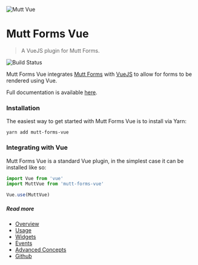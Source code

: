 ![Mutt Vue](https://raw.githubusercontent.com/boughtbymany/mutt-forms-vue/master/docs/mutt-vue.svg?sanitize=true)

# Mutt Forms Vue

> A VueJS plugin for Mutt Forms.

![Build Status](https://travis-ci.org/boughtbymany/mutt-forms-vue.svg?branch=master)

Mutt Forms Vue integrates [Mutt Forms](https://github.com/boughtbymany/mutt-forms) with
[VueJS](https://vuejs.org/) to allow for forms to be rendered using Vue.

Full documentation is available [here](https://nicksnell.gitbooks.io/mutt-forms-vue/).

### Installation

The easiest way to get started with Mutt Forms Vue is to install via Yarn:

`yarn add mutt-forms-vue`

### Integrating with Vue

Mutt Forms Vue is a standard Vue plugin, in the simplest case it can be installed
like so:

``` javascript
import Vue from 'vue'
import MuttVue from 'mutt-forms-vue'

Vue.use(MuttVue)
```

##### Read more
* [Overview](docs/overview.md)
* [Usage](docs/usage.md)
* [Widgets](docs/widgets.md)
* [Events](docs/events.md)
* [Advanced Concepts](docs/advanced.md)
* [Github](https://github.com/boughtbymany/mutt-forms-vue)
